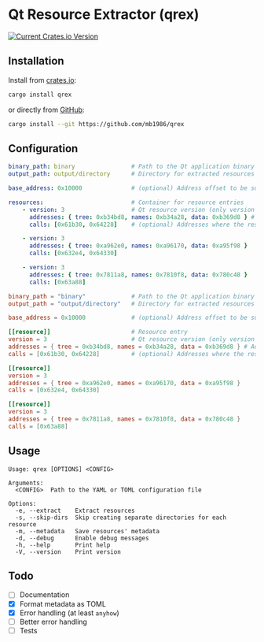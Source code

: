 # Qt Resource Extractor (qrex)

[![Current Crates.io Version](https://img.shields.io/crates/v/qrex?logo=rust&style=flat&color=blue)](https://crates.io/crates/qrex)

## Installation

Install from [crates.io](https://crates.io/crates/qrex):

```sh
cargo install qrex
```

or directly from [GitHub](https://github.com/mb1986/qrex):

```sh
cargo install --git https://github.com/mb1986/qrex
```

## Configuration

```yaml
binary_path: binary                # Path to the Qt application binary
output_path: output/directory      # Directory for extracted resources

base_address: 0x10000              # (optional) Address offset to be subtracted from all resource addresses

resources:                         # Container for resource entries
    - version: 3                   # Qt resource version (only version 3 is supported)
      addresses: { tree: 0xb34bd8, names: 0xb34a28, data: 0xb369d8 } # Addresses pointing to resource structures
      calls: [0x61b30, 0x64228]    # (optional) Addresses where the resource is registered

    - version: 3
      addresses: { tree: 0xa962e0, names: 0xa96170, data: 0xa95f98 }
      calls: [0x632e4, 0x64330]

    - version: 3
      addresses: { tree: 0x7811a8, names: 0x7810f8, data: 0x780c48 }
      calls: [0x63a88]
```

```toml
binary_path = "binary"             # Path to the Qt application binary
output_path = "output/directory"   # Directory for extracted resources

base_address = 0x10000             # (optional) Address offset to be subtracted from all resource addresses

[[resource]]                       # Resource entry
version = 3                        # Qt resource version (only version 3 is supported)
addresses = { tree = 0xb34bd8, names = 0xb34a28, data = 0xb369d8 } # Addresses pointing to resource structures
calls = [0x61b30, 0x64228]         # (optional) Addresses where the resource is registered

[[resource]]
version = 3
addresses = { tree = 0xa962e0, names = 0xa96170, data = 0xa95f98 }
calls = [0x632e4, 0x64330]

[[resource]]
version = 3
addresses = { tree = 0x7811a8, names = 0x7810f8, data = 0x780c48 }
calls = [0x63a88]
```

## Usage

```text
Usage: qrex [OPTIONS] <CONFIG>

Arguments:
  <CONFIG>  Path to the YAML or TOML configuration file

Options:
  -e, --extract    Extract resources
  -s, --skip-dirs  Skip creating separate directories for each resource
  -m, --metadata   Save resources' metadata
  -d, --debug      Enable debug messages
  -h, --help       Print help
  -V, --version    Print version
```

## Todo

- [ ] Documentation
- [x] Format metadata as TOML
- [x] Error handling (at least `anyhow`)
- [ ] Better error handling
- [ ] Tests

